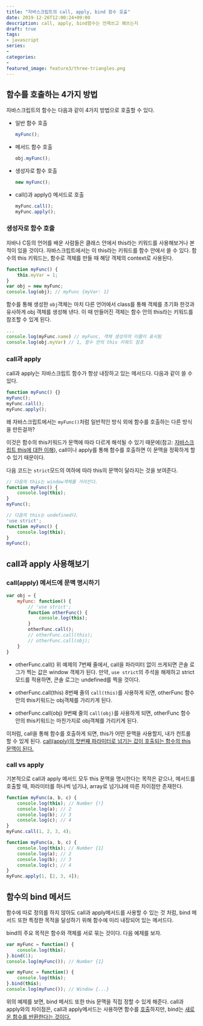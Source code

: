```yaml
---
title: "자바스크립트의 call, apply, bind 함수 호출"
date: 2019-12-26T12:00:24+09:00
description: call, apply, bind함수는 언제쓰고 왜쓰는지
draft: true
tags:
- javascript
series:
-
categories:
-
featured_image: feature3/three-triangles.png
---
```


## 함수를 호출하는 4가지 방법

자바스크립트의 함수는 다음과 같이 4가지 방법으로 호출할 수 있다.

- 일반 함수 호출

    ```javascript
    myFunc();
    ```

- 메서드 함수 호출

    ```javascript
    obj.myFunc();
    ```

- 생성자로 함수 호출

    ```javascript
    new myFunc();
    ```

- call()과 apply() 메서드로 호출

    ```javascript
    myFunc.call();
    myFunc.apply();
    ```

### 생성자로 함수 호출

자바나 C등의 언어를 배운 사람들은 클래스 안에서 this라는 키워드를 사용해보거나 본 적이 있을 것이다. 자바스크립트에서는 이 this라는 키워드를 함수 안에서 쓸 수 있다. 함수의 this 키워드는, 함수로 객체를 만들 때 해당 객체의 context로 사용된다.

```javascript
function myFunc() {
    this.myVar = 1;
}
var obj = new myFunc;
console.log(obj); // myFunc {myVar: 1}
```

함수를 통해 생성한 `obj`객체는 마치 다른 언어에서 class를 통해 객체를 초기화 한것과 유사하게 obj 객체를 생성해 낸다. 이 때 만들어진 객체는 함수 안의 this라는 키워드를 참조할 수 있게 된다.

```javascript
...
console.log(myFunc.name) // myFunc, 객체 생성자의 이름이 표시됨
console.log(obj.myVar) // 1, 함수 안의 this 키워드 참조
```

### call과 apply

call과 apply는 자바스크립트 함수가 항상 내장하고 있는 메서드다. 다음과 같이 쓸 수 있다.

```javascript
function myFunc() {}
myFunc();
myFunc.call();
myFunc.apply();
```

왜 자바스크립트에서는 `myFunc()`처럼 일반적인 방식 외에 함수를 호출하는 다른 방식을 만든걸까? 

이것은 함수의 this키워드가 문맥에 따라 다르게 해석될 수 있기 때문에(참고: [자바스크립트 this에 대한 이해](/posts/javascript/what_does_the_this_keyword_mean)), call이나 apply를 통해 함수를 호출하면 이 문맥을 정확하게 할 수 있기 때문이다.

다음 코드는 `strict`모드의 여하에 따라 this의 문맥이 달라지는 것을 보여준다.

```javascript
// 다음의 this는 window객체를 가리킨다.
function myFunc() {
    console.log(this);
}
myFunc();

// 다음의 this는 undefined다.
'use strict';
function myFunc() {
    console.log(this);
}
myFunc();
```

## call과 apply 사용해보기

### call(apply) 메서드에 문맥 명시하기

```javascript
var obj = {
    myFunc: function() {
        // 'use strict';
        function otherFunc() {
            console.log(this);
        }
        otherFunc.call();
        // otherFunc.call(this);
        // otherFunc.call(obj);
    }
}
```

- otherFunc.call()
    위 예제의 7번째 줄에서, call을 파라미터 없이 쓰게되면 콘솔 로그가 찍는 값은 window 객체가 된다. 만약, `use strict`의 주석을 해제하고 strict 모드를 적용하면, 콘솔 로그는 undefined를 찍을 것이다.

- otherFunc.call(this)
    8번째 줄의 `call(this)`를 사용하게 되면, otherFunc 함수 안의 this키워드는 obj객체를 가리키게 된다.

- otherFunc.call(obj)
    9번째 줄의 `call(obj)`를 사용하게 되면, otherFunc 함수 안의 this키워드는 마찬가지로 obj객체를 가리키게 된다.

이처럼, call을 통해 함수를 호출하게 되면, this가 어떤 문맥을 사용할지, 내가 컨트롤 할 수 있게 된다. <U>call(apply)의 첫번째 파라미터로 넘기는 값이 호출되는 함수의 this 문맥이 된다.</U>

### call vs apply

기본적으로 call과 apply 메서드 모두 this 문맥을 명시한다는 목적은 같으나, 메서드를 호출할 때, 파라미터를 하나씩 넘기냐, array로 넘기냐에 따른 차이점만 존재한다.

```javascript
function myFunc(a, b, c) {
    console.log(this); // Number {!}
    console.log(a); // 2
    console.log(b); // 3
    console.log(c); // 4
}
myFunc.call(1, 2, 3, 4);
```

```javascript
function myFunc(a, b, c) {
    console.log(this); // Number {1}
    console.log(a); // 2
    console.log(b); // 3
    console.log(c); // 4
}
myFunc.apply(1, [2, 3, 4]);
```

## 함수의 bind 메서드

함수에 따로 정의를 하지 않아도 call과 apply메서드를 사용할 수 있는 것 처럼, bind 메서드 또한 특정한 목적을 달성하기 위해 함수에 미리 내장되어 있는 메서드다.

bind의 주요 목적은 함수와 객체를 서로 묶는 것이다. 다음 예제를 보자.

```javascript
var myFunc = function() {
    console.log(this);
}.bind(1);
console.log(myFunc()); // Number {1}
```

```javascript
var myFunc = function() {
    console.log(this);
}.bind(this);
console.log(myFunc()); // Window {...}
```

위의 예제를 보면, bind 메서드 또한 this 문맥을 직접 정할 수 있게 해준다. call과 apply와의 차이점은, call과 apply메서드는 사용하면 함수를 <U>호출</U>하지만, bind는 <U>새로운 함수를 반환한다는 것이다.</U>
